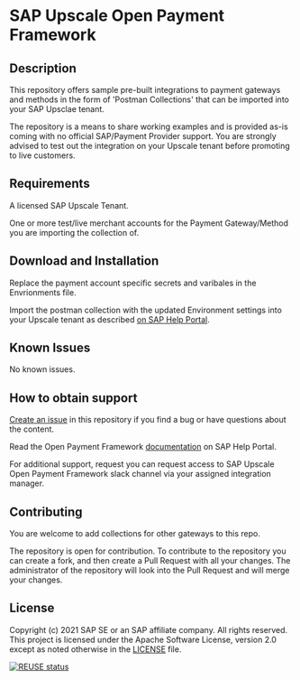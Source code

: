# SAP Upscale Open Payment Framework

## Description
This repository offers sample pre-built integrations to payment gateways and methods in the form of 'Postman Collections' that can be imported into your SAP Upsclae tenant.

The repository is a means to share working examples and is provided as-is coming with no official SAP/Payment Provider support. You are strongly advised to test out the integration on your Upscale tenant before promoting to live customers.

## Requirements
A licensed SAP Upscale Tenant.

One or more test/live merchant accounts for the Payment Gateway/Method you are importing the collection of.

## Download and Installation
Replace the payment account specific secrets and varibales in the Envrionments file.

Import the postman collection with the updated Environment settings into your Upscale tenant as described [on SAP Help Portal](https://help.sap.com/viewer/a99d6fa0606f4f3cbf251e4e61f35feb/SHIP/en-US/7f1efa3c176746548c79d984314fee94.html).

## Known Issues
No known issues.

## How to obtain support

[Create an issue](https://github.com/SAP-samples/upscale-commerce-open-payment-integration/issues) in this repository if you find a bug or have questions about the content.

Read the Open Payment Framework [documentation](https://help.sap.com/viewer/a99d6fa0606f4f3cbf251e4e61f35feb/SHIP/en-US/5efc3463b4504d27bb9c4fbbb95a4ccc.html) on SAP Help Portal.
 
For additional support, request you can request access to SAP Upscale Open Payment Framework slack channel via your assigned integration manager.

## Contributing
You are welcome to add collections for other gateways to this repo. 

The repository is open for contribution. To contribute to the repository you can create a fork, and then create a Pull Request with all your changes. The administrator of the repository will look into the Pull Request and will merge your changes.

## License
Copyright (c) 2021 SAP SE or an SAP affiliate company. All rights reserved. This project is licensed under the Apache Software License, version 2.0 except as noted otherwise in the [LICENSE](LICENSES/Apache-2.0.txt) file.

[![REUSE status](https://api.reuse.software/badge/github.com/SAP-samples/upscale-commerce-open-payment-integration)](https://api.reuse.software/info/github.com/SAP-samples/upscale-commerce-open-payment-integration)
